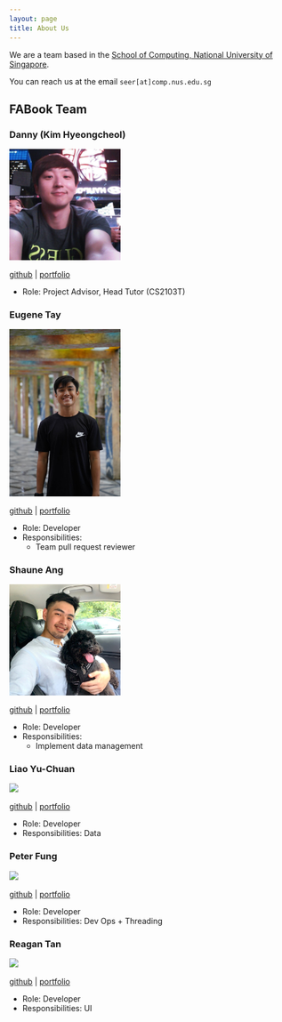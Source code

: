 ```yaml
---
layout: page
title: About Us
---
```


We are a team based in the [School of Computing, National University of Singapore](http://www.comp.nus.edu.sg).

You can reach us at the email `seer[at]comp.nus.edu.sg`

## FABook Team

### Danny (Kim Hyeongcheol)

<img src="./images/bluesky0911.png" width="200px">

[github](https://github.com/bluesky0911) |
[portfolio](team/bluesky0911.md)

* Role: Project Advisor, Head Tutor (CS2103T)

### Eugene Tay

<img src="images/eugenetayyj.png" width="200px">

[github](https://github.com/eugenetayyj) |
[portfolio](team/eugenetayyj.md)

* Role: Developer
* Responsibilities:
  * Team pull request reviewer
  

### Shaune Ang

<img src="images/shauneang.png" width="200px">

[github](https://github.com/shauneang) |
[portfolio](team/shauneang.md)

* Role: Developer
* Responsibilities:
    * Implement data management


### Liao Yu-Chuan

<img src="images/johndoe.png" width="200px">

[github](http://github.com/isanidiot) | 
[portfolio](team/liaoyuchuan.md)

* Role: Developer
* Responsibilities: Data

### Peter Fung

<img src="images/johndoe.png" width="200px">

[github](http://github.com/fungusta) | 
[portfolio](team/peterfung.md)

* Role: Developer
* Responsibilities: Dev Ops + Threading

### Reagan Tan

<img src="images/johndoe.png" width="200px">

[github](http://github.com/reagantan00) | 
[portfolio](team/reagantan.md)

* Role: Developer
* Responsibilities: UI
